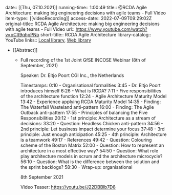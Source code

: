 date:: [[Thu, 07.10.2021]]
running-time:: 1:00:49
title:: @RCDA Agile Architecture: making big engineering decisions with agile teams - Full Video
item-type:: [[videoRecording]]
access-date:: 2022-07-09T09:29:02Z
original-title:: RCDA Agile Architecture: making big engineering decisions with agile teams - Full Video
url:: https://www.youtube.com/watch?v=oCIt9qhpPNo
short-title:: RCDA Agile Architecture
library-catalog:: YouTube
links:: [Local library](zotero://select/library/items/KREY4K6C), [Web library](https://www.zotero.org/users/6520516/items/KREY4K6C)

- [[Abstract]]
	- Full recording of the 1st Joint GfSE INCOSE Webinar (8th of September, 2021)
	  
	  Speaker: 
	  Dr. Eltjo Poort
	  CGI Inc., the Netherlands
	  
	  Timestamps:
	  0:10 - Organisational formalities
	  3:45 - Dr. Eltjo Poort introduces himself
	  6:26 - What is RCDA?
	  7:11 - Five responsibilities of the architecture function
	  12:24 - Agile Architecture Maturity Model
	  13:42 - Experience applying RCDA Maturity Model
	  14:35 - Finding: The Waterfall Wasteland anti-pattern
	  16:00 - Finding: The Agile Outback anti-pattern
	  17:55 - Principles of balancing the Five Responsibilities
	  20:12 - 1st principle: Architecture as a stream of decisions: 
	  33:20 - Question: Headless Chicken anti-pattern
	  34:56 - 2nd principle: Let business impact determine your focus
	  37:48 - 3rd principle: Just enough anticipation
	  45:25 - 4th principle: Architecture is a teamwork
	  49:17 - References
	  49:42 - Question: Colouring scheme of the Boston Matrix
	  52:00 - Question: How to represent an architecture in a most effective way?
	  54:50 - Question: What role play architecture models in scrum and the architecture microcycle?
	  56:10 - Question: What is the difference between the solution and the sprint backlogs?
	  58:30 - Wrap-up: organisational
	  
	  8th September 2021
	  
	  Video Teaser: https://youtu.be/J22DBBlb7D8